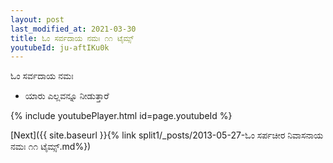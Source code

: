 ```yaml
---
layout: post
last_modified_at: 2021-03-30
title: ಓಂ ಸರ್ವದಾಯ ನಮಃ ೧೧ ಟೈಮ್ಸ್
youtubeId: ju-aftIKu0k
---
```

 
 
 ಓಂ ಸರ್ವದಾಯ ನಮಃ  
 
 -  ಯಾರು ಎಲ್ಲವನ್ನೂ ನೀಡುತ್ತಾರೆ 
 
  
 
  
 
 
 
 
 
 


{% include youtubePlayer.html id=page.youtubeId %}
 
[Next]({{ site.baseurl }}{% link  split1/_posts/2013-05-27-ಓಂ ಸರ್ಪಚೀರ ನಿವಾಸನಾಯ ನಮಃ ೧೧ ಟೈಮ್ಸ್.md%})
 
